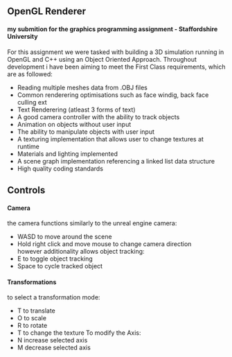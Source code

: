 ## OpenGL Renderer
#### my submition for the graphics programming assignment - Staffordshire University

For this assignment we were tasked with building a 3D simulation running in OpenGL and C++ using an Object Oriented Approach. Throughout development i have been aiming to meet the First Class requirements, which are as followed:

* Reading multiple meshes data from .OBJ files
* Common renderering optimisations such as face windig, back face culling ext
* Text Renderering (atleast 3 forms of text)
* A good camera controller with the ability to track objects
* Animation on objects without user input
* The ability to manipulate objects with user input
* A texturing implementation that allows user to change textures at runtime
* Materials and lighting implemented
* A scene graph implementation referencing a linked list data structure
* High quality coding standards

## Controls
#### Camera
the camera functions similarly to the unreal engine camera:<br>
* WASD to move around the scene<br>
* Hold right click and move mouse to change camera direction<br>
however additionality allows object tracking:<br>
* E to toggle object tracking
* Space to cycle tracked object

#### Transformations
to select a transformation mode:<br>
* T to translate
* O to scale
* R to rotate
* T to change the texture
To modify the Axis:<br>
* N increase selected axis
* M decrease selected axis
